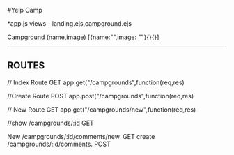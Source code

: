 #Yelp Camp

*app.js 
views - landing.ejs,campground.ejs

Campground (name,image)
[{name:"",image: ""}{}{}]

------
ROUTES
------

// Index Route                             GET
app.get("/campgrounds",function(req,res)

//Create Route     							POST
app.post("/campgrounds",function(req,res)

// New Route								GET
app.get("/campgrounds/new",function(req,res)

//show /campgrounds/:id 					GET

New /campgrounds/:id/comments/new.   GET
create /campgrounds/:id/comments.   POST